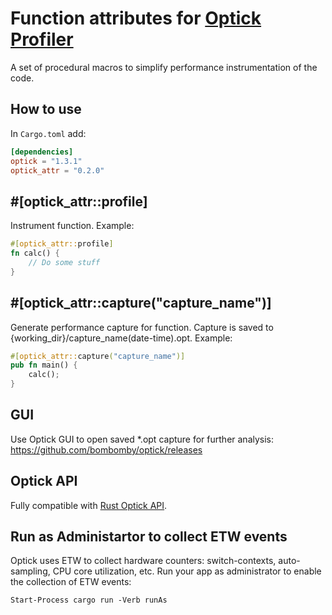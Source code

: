 # Function attributes for [Optick Profiler](https://github.com/bombomby/optick)
A set of procedural macros to simplify performance instrumentation of the code.

## How to use

In `Cargo.toml` add:

```toml
[dependencies]
optick = "1.3.1"
optick_attr = "0.2.0"
```

## #[optick_attr::profile]
Instrument function.
Example:
```rust
#[optick_attr::profile]
fn calc() {
    // Do some stuff
}
```

## #[optick_attr::capture("capture_name")]
Generate performance capture for function.
Capture is saved to {working_dir}/capture_name(date-time).opt.
Example:
```rust
#[optick_attr::capture("capture_name")]
pub fn main() {
    calc();
}
```

## GUI

Use Optick GUI to open saved *.opt capture for further analysis:
https://github.com/bombomby/optick/releases

## Optick API
Fully compatible with [Rust Optick API](https://github.com/bombomby/optick-rs).

## Run as Administartor to collect ETW events
Optick uses ETW to collect hardware counters: switch-contexts, auto-sampling, CPU core utilization, etc.
Run your app as administrator to enable the collection of ETW events:
```
Start-Process cargo run -Verb runAs
```

